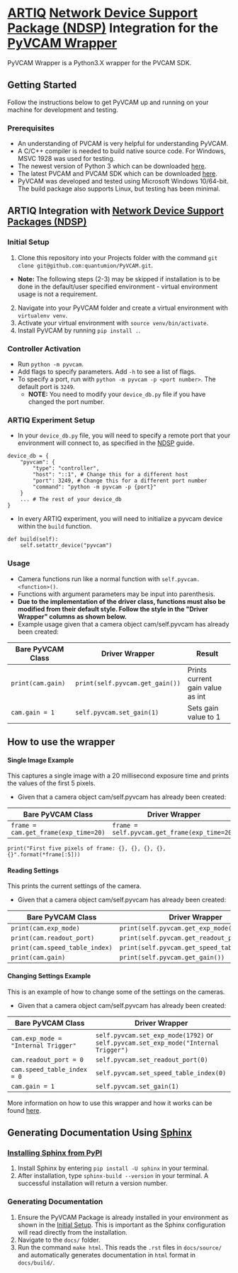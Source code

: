 # [ARTIQ](http://m-labs.hk/experiment-control/artiq/) [Network Device Support Package (NDSP)](https://m-labs.hk/artiq/manual/developing_a_ndsp.html) Integration for the [PyVCAM Wrapper](https://github.com/Photometrics/PyVCAM)

PyVCAM Wrapper is a Python3.X wrapper for the PVCAM SDK.

## Getting Started
Follow the instructions below to get PyVCAM up and running on your machine for development and testing.


### Prerequisites
* An understanding of PVCAM is very helpful for understanding PyVCAM.
* A C/C++ compiler is needed to build native source code. For Windows, MSVC 1928 was used for testing.
* The newest version of Python 3 which can be downloaded [here](https://www.python.org/downloads/).
* The latest PVCAM and PVCAM SDK which can be downloaded [here](https://www.photometrics.com/support/software/#software).
* PyVCAM was developed and tested using Microsoft Windows 10/64-bit. The build package also supports Linux, but testing has been minimal.

## ARTIQ Integration with [Network Device Support Packages (NDSP)](https://m-labs.hk/artiq/manual/developing_a_ndsp.html)
### Initial Setup
1. Clone this repository into your Projects folder with the command `git clone git@github.com:quantumion/PyVCAM.git`.
* **Note:** The following steps (2-3) may be skipped if installation is to be done in the default/user specified environment - virtual environment usage is not a requirement.
2. Navigate into your PyVCAM folder and create a virtual environment with `virtualenv venv`. 
3. Activate your virtual environment with `source venv/bin/activate`.
4. Install PyVCAM by running `pip install .`.

### Controller Activation
* Run `python -m pyvcam`.
* Add flags to specify parameters. Add `-h` to see a list of flags.
* To specify a port, run with `python -m pyvcam -p <port number>`. The default port is `3249`.
    * **NOTE:** You need to modify your `device_db.py` file if you have changed the port number.
    
### ARTIQ Experiment Setup
* In your `device_db.py` file, you will need to specify a remote port that your environment will connect to, as specified in the [NDSP](https://m-labs.hk/artiq/manual/developing_a_ndsp.html) guide.
```
device_db = {
    "pyvcam": {
        "type": "controller",
        "host": "::1", # Change this for a different host
        "port": 3249, # Change this for a different port number
        "command": "python -m pyvcam -p {port}"
    }
    ... # The rest of your device_db
}
```
* In every ARTIQ experiment, you will need to initialize a pyvcam device within the `build` function.
```
def build(self):
    self.setattr_device("pyvcam")
```

### Usage
* Camera functions run like a normal function with `self.pyvcam.<function>()`.
* Functions with argument parameters may be input into parenthesis.
* **Due to the implementation of the driver class, functions must also be modified from their default style. Follow the style in the "Driver Wrapper" columns as shown below.**
* Example usage given that a camera object cam/self.pyvcam has already been created:

| Bare PyVCAM Class | Driver Wrapper                  | Result                           |
|-------------------|---------------------------------|----------------------------------|
| `print(cam.gain)` | `print(self.pyvcam.get_gain())` | Prints current gain value as int |
| `cam.gain = 1`    | `self.pyvcam.set_gain(1)`       | Sets gain value to 1             |


## How to use the wrapper
#### Single Image Example
This captures a single image with a 20 millisecond exposure time and prints the values of the first 5 pixels.
* Given that a camera object cam/self.pyvcam has already been created:

| Bare PyVCAM Class                    | Driver Wrapper                               |
|--------------------------------------|----------------------------------------------|
| `frame = cam.get_frame(exp_time=20)` | `frame = self.pyvcam.get_frame(exp_time=20)` |

`print("First five pixels of frame: {}, {}, {}, {}, {}".format(*frame[:5]))`

#### Reading Settings
This prints the current settings of the camera.
* Given that a camera object cam/self.pyvcam has already been created:

| Bare PyVCAM Class              | Driver Wrapper                               |
|--------------------------------|----------------------------------------------|
| `print(cam.exp_mode)`          | `print(self.pyvcam.get_exp_mode())`          |
| `print(cam.readout_port)`      | `print(self.pyvcam.get_readout_port())`      |
| `print(cam.speed_table_index)` | `print(self.pyvcam.get_speed_table_index())` |
| `print(cam.gain)`              | `print(self.pyvcam.get_gain())`              |


#### Changing Settings Example
This is an example of how to change some of the settings on the cameras.
* Given that a camera object cam/self.pyvcam has already been created:

| Bare PyVCAM Class                   | Driver Wrapper                         |
|-------------------------------------|----------------------------------------|
| `cam.exp_mode = "Internal Trigger"` | `self.pyvcam.set_exp_mode(1792)` or<br/>`self.pyvcam.set_exp_mode("Internal Trigger")`|
| `cam.readout_port = 0`              | `self.pyvcam.set_readout_port(0)`      |
| `cam.speed_table_index = 0`         | `self.pyvcam.set_speed_table_index(0)` |
| `cam.gain = 1`                      | `self.pyvcam.set_gain(1)`              |

More information on how to use this wrapper and how it works can be found [here](https://github.com/Photometrics/PyVCAM/blob/master/docs/PyVCAM%20Wrapper.md).

## Generating Documentation Using [Sphinx](https://www.sphinx-doc.org/en/master/index.html)
### [Installing Sphinx from PyPI](https://www.sphinx-doc.org/en/master/usage/installation.html#installation-from-pypi)
1. Install Sphinx by entering `pip install -U sphinx` in your terminal.
2. After installation, type `sphinx-build --version` in your terminal. A successful installation will return a version number.

### Generating Documentation
1. Ensure the PyVCAM Package is already installed in your environment as shown in the [Initial Setup](#initial-setup). This is important as the Sphinx configuration will read directly from the installation.
2. Navigate to the `docs/` folder.
3. Run the command `make html`. This reads the `.rst` files in `docs/source/` and automatically generates documentation in `html` format in `docs/build/`.